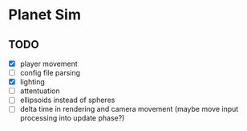 # Planet Sim


## TODO
- [x] player movement
- [ ] config file parsing
- [x] lighting
- [ ] attentuation
- [ ] ellipsoids instead of spheres
- [ ] delta time in rendering and camera movement (maybe move input processing into update phase?)
